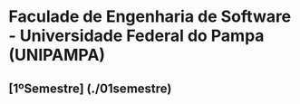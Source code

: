 # Faculade de Engenharia de Software - Universidade Federal do Pampa (UNIPAMPA)

## [1ºSemestre] (./01semestre)
